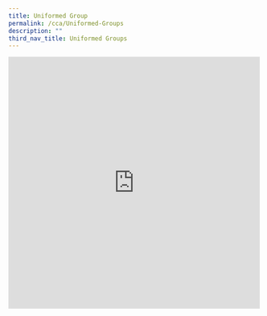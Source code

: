 ```yaml
---
title: Uniformed Group
permalink: /cca/Uniformed-Groups
description: ""
third_nav_title: Uniformed Groups
---
```

<iframe allowfullscreen="true" height="500" width="500" frameborder="0" src="https://docs.google.com/presentation/d/e/2PACX-1vSd91q_NhfVpZej7cDZtxI8FO---1Xc_WPF90WVijSwpHnMeqkPy_54Cmfjp1Gi9St898zxYyX8eFsY/embed?start=true&amp;loop=true&amp;delayms=3000"></iframe>